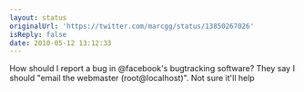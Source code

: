 ```yaml
---
layout: status
originalUrl: 'https://twitter.com/marcgg/status/13850267026'
isReply: false
date: 2010-05-12 13:12:33
---
```


How should I report a bug in @facebook's bugtracking software? They say I should "email the webmaster (root@localhost)". Not sure it'll help

